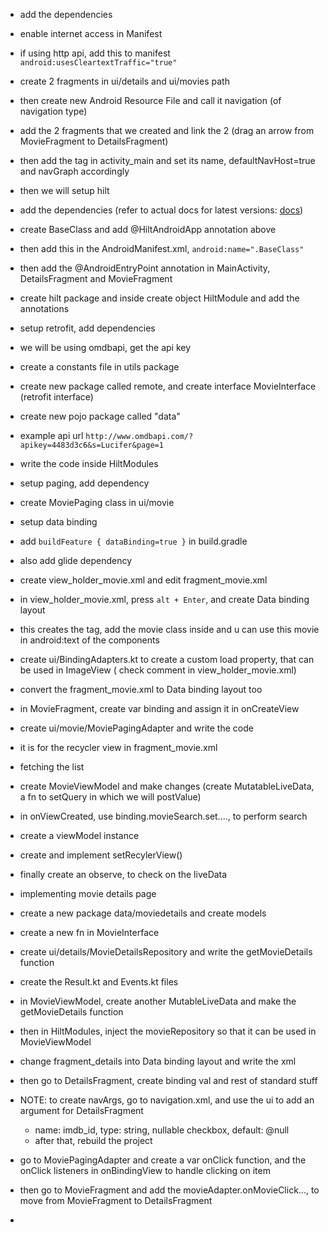 - add the dependencies
- enable internet access in Manifest
- if using http api, add this to manifest `android:usesCleartextTraffic="true"`
- create 2 fragments in ui/details and ui/movies path
- then create new Android Resource File and call it navigation (of navigation type)
- add the 2 fragments that we created and link the 2 (drag an arrow from MovieFragment to
  DetailsFragment)
- then add the <fragment/> tag in activity_main and set its name, defaultNavHost=true and navGraph
  accordingly

- then we will setup hilt
- add the dependencies (refer to actual docs for latest
  versions: [docs](https://dagger.dev/hilt/gradle-setup))
- create BaseClass and add @HiltAndroidApp annotation above
- then add this in the AndroidManifest.xml, `android:name=".BaseClass"`
- then add the @AndroidEntryPoint annotation in MainActivity, DetailsFragment and MovieFragment
- create hilt package and inside create object HiltModule and add the annotations

- setup retrofit, add dependencies
- we will be using omdbapi, get the api key
- create a constants file in utils package
- create new package called remote, and create interface MovieInterface (retrofit interface)
- create new pojo package called "data"
- example api url `http://www.omdbapi.com/?apikey=4483d3c6&s=Lucifer&page=1`
- write the code inside HiltModules

- setup paging, add dependency
- create MoviePaging class in ui/movie

- setup data binding
- add `buildFeature { dataBinding=true }` in build.gradle
- also add glide dependency
- create view_holder_movie.xml and edit fragment_movie.xml
- in view_holder_movie.xml, press `alt + Enter`, and create Data binding layout
- this creates the <data> tag, add the movie class inside and u can use this movie in android:text
  of the components
- create ui/BindingAdapters.kt to create a custom load property, that can be used in ImageView (
  check comment in view_holder_movie.xml)
- convert the fragment_movie.xml to Data binding layout too
- in MovieFragment, create var binding and assign it in onCreateView

- create ui/movie/MoviePagingAdapter and write the code
- it is for the recycler view in fragment_movie.xml

- fetching the list
- create MovieViewModel and make changes (create MutatableLiveData, a fn to setQuery in which we
  will postValue)
- in onViewCreated, use binding.movieSearch.set...., to perform search
- create a viewModel instance
- create and implement setRecylerView()
- finally create an observe, to check on the liveData

- implementing movie details page
- create a new package data/moviedetails and create models
- create a new fn in MovieInterface
- create ui/details/MovieDetailsRepository and write the getMovieDetails function
- create the Result.kt and Events.kt files
- in MovieViewModel, create another MutableLiveData and make the getMovieDetails function
- then in HiltModules, inject the movieRepository so that it can be used in MovieViewModel
- change fragment_details into Data binding layout and write the xml
- then go to DetailsFragment, create binding val and rest of standard stuff
- NOTE: to create navArgs, go to navigation.xml, and use the ui to add an argument for DetailsFragment
    - name: imdb_id, type: string, nullable checkbox, default: @null
    - after that, rebuild the project
- go to MoviePagingAdapter and create a var onClick function, and the onClick listeners in
  onBindingView to handle clicking on item
- then go to MovieFragment and add the movieAdapter.onMovieClick..., to move from MovieFragment to
  DetailsFragment
- 